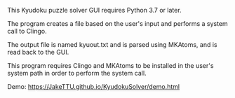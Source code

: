 This Kyudoku puzzle solver GUI requires Python 3.7 or later.

The program creates a file based on the user's input and performs a system call to Clingo.

The output file is named kyuout.txt and is parsed using MKAtoms, and is read back to the GUI.

This program requires Clingo and MKAtoms to be installed in the user's system path in order to perform the system call. 

Demo: https://JakeTTU.github.io/KyudokuSolver/demo.html
